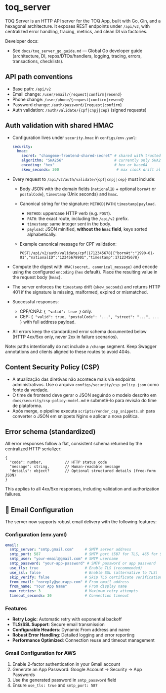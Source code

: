 # toq_server
TOQ Server is an HTTP API server for the TOQ App, built with Go, Gin, and a hexagonal architecture. It exposes REST endpoints under `/api/v2`, with centralized error handling, tracing, metrics, and clean DI via factories.

Developer docs:
- See `docs/toq_server_go_guide.md` — Global Go developer guide (architecture, DI, repos/DTOs/handlers, logging, tracing, errors, transactions, checklists).

## API path conventions
- Base path: `/api/v2`
- Email change: `/user/email/{request|confirm|resend}`
- Phone change: `/user/phone/{request|confirm|resend}`
- Password change: `/auth/password/{request|confirm}`
- Auth validation: `/auth/validate/{cpf|cnpj|cep}` (signed requests)

## Auth validation with shared HMAC

- Configuration lives under `security.hmac` in `configs/env.yaml`:

  ```yaml
  security:
    hmac:
      secret: "changeme-frontend-shared-secret" # shared with trusted clients only
      algorithm: "SHA256"                       # currently only SHA256 is accepted
      encoding: "hex"                           # hex or base64
      skew_seconds: 300                          # max clock drift allowed (5 minutes)
  ```

- Every request to `/api/v2/auth/validate/{cpf|cnpj|cep}` must include:
  - Body JSON with the domain fields (`nationalID` + optional `bornAt` or `postalCode`), `timestamp` (Unix seconds) and `hmac`.
  - Canonical string for the signature: `METHOD|PATH|timestamp|payload`.
    - `METHOD`: uppercase HTTP verb (e.g. `POST`).
    - `PATH`: the exact route, including the `/api/v2` prefix.
    - `timestamp`: same integer sent in the body.
    - `payload`: JSON minified, **without the `hmac` field**, keys sorted alphabetically.
  - Example canonical message for CPF validation:

    ```text
    POST|/api/v2/auth/validate/cpf|1712345678|{"bornAt":"1990-01-01","nationalID":"12345678901","timestamp":1712345678}
    ```

- Compute the digest with `HMAC(secret, canonical_message)` and encode using the configured `encoding` (`hex` default). Place the resulting value in the request body (`hmac`).
- The server enforces the `timestamp` drift (`skew_seconds`) and returns HTTP 401 if the signature is missing, malformed, expired or mismatched.
- Successful responses:
  - CPF/CNPJ: `{ "valid": true }` only.
  - CEP: `{ "valid": true, "postalCode": "...", "street": "...", ... }` with full address payload.
- All errors keep the standardized error schema documented below (HTTP 4xx/5xx only, never 2xx in failure scenarios).

Note: paths intentionally do not include a `/change` segment. Keep Swagger annotations and clients aligned to these routes to avoid 404s.

## Content Security Policy (CSP)
- A atualização das diretivas não acontece mais via endpoints administrativos. Use o arquivo `configs/security/csp_policy.json` como fonte da verdade.
- O time de frontend deve gerar o JSON seguindo o modelo descrito em `docs/security/csp-policy-model.md` e submetê-lo para revisão do time de plataforma.
- Após merge, o pipeline executa `scripts/render_csp_snippets.sh` para converter o JSON em snippets Nginx e aplicar a nova política.

## Error schema (standardized)
All error responses follow a flat, consistent schema returned by the centralized HTTP serializer:

```
{
  "code": number,          // HTTP status code
  "message": string,       // Human-readable message
  "details": object?       // Optional structured details (free-form JSON)
}
```

This applies to all 4xx/5xx responses, including validation and authorization failures.

## 📧 Email Configuration

The server now supports robust email delivery with the following features:

### Configuration (env.yaml)
```yaml
email:
  smtp_server: "smtp.gmail.com"     # SMTP server address
  smtp_port: 587                    # SMTP port (587 for TLS, 465 for SSL)
  smtp_user: "your-email@gmail.com" # SMTP username
  smtp_password: "your-app-password" # SMTP password or app password
  use_tls: true                     # Enable TLS (recommended)
  use_ssl: false                    # Enable SSL (alternative to TLS)
  skip_verify: false                # Skip TLS certificate verification (development only)
  from_email: "noreply@yourapp.com" # From email address
  from_name: "Your App Name"        # From display name
  max_retries: 3                    # Maximum retry attempts
  timeout_seconds: 30               # Connection timeout
```

### Features
- **Retry Logic**: Automatic retry with exponential backoff
- **TLS/SSL Support**: Secure email transmission
- **Configurable Headers**: Dynamic From address and name
- **Robust Error Handling**: Detailed logging and error reporting
- **Performance Optimized**: Connection reuse and timeout management

### Gmail Configuration for AWS
1. Enable 2-factor authentication in your Gmail account
2. Generate an App Password: Google Account → Security → App Passwords
3. Use the generated password in `smtp_password` field
4. Ensure `use_tls: true` and `smtp_port: 587`
